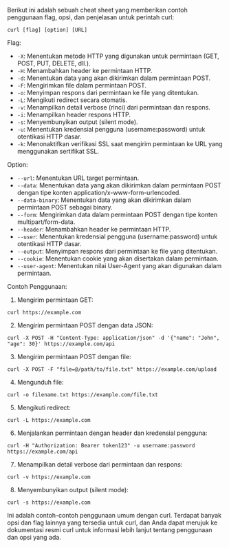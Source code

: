 Berikut ini adalah sebuah cheat sheet yang memberikan contoh penggunaan flag, opsi, dan penjelasan untuk perintah curl:

```
curl [flag] [option] [URL]
```

Flag:
- `-X`: Menentukan metode HTTP yang digunakan untuk permintaan (GET, POST, PUT, DELETE, dll.).
- `-H`: Menambahkan header ke permintaan HTTP.
- `-d`: Menentukan data yang akan dikirimkan dalam permintaan POST.
- `-F`: Mengirimkan file dalam permintaan POST.
- `-o`: Menyimpan respons dari permintaan ke file yang ditentukan.
- `-L`: Mengikuti redirect secara otomatis.
- `-v`: Menampilkan detail verbose (rinci) dari permintaan dan respons.
- `-i`: Menampilkan header respons HTTP.
- `-s`: Menyembunyikan output (silent mode).
- `-u`: Menentukan kredensial pengguna (username:password) untuk otentikasi HTTP dasar.
- `-k`: Menonaktifkan verifikasi SSL saat mengirim permintaan ke URL yang menggunakan sertifikat SSL.

Option:
- `--url`: Menentukan URL target permintaan.
- `--data`: Menentukan data yang akan dikirimkan dalam permintaan POST dengan tipe konten application/x-www-form-urlencoded.
- `--data-binary`: Menentukan data yang akan dikirimkan dalam permintaan POST sebagai binary.
- `--form`: Mengirimkan data dalam permintaan POST dengan tipe konten multipart/form-data.
- `--header`: Menambahkan header ke permintaan HTTP.
- `--user`: Menentukan kredensial pengguna (username:password) untuk otentikasi HTTP dasar.
- `--output`: Menyimpan respons dari permintaan ke file yang ditentukan.
- `--cookie`: Menentukan cookie yang akan disertakan dalam permintaan.
- `--user-agent`: Menentukan nilai User-Agent yang akan digunakan dalam permintaan.

Contoh Penggunaan:
1. Mengirim permintaan GET:
```
curl https://example.com
```

2. Mengirim permintaan POST dengan data JSON:
```
curl -X POST -H "Content-Type: application/json" -d '{"name": "John", "age": 30}' https://example.com/api
```

3. Mengirim permintaan POST dengan file:
```
curl -X POST -F "file=@/path/to/file.txt" https://example.com/upload
```

4. Mengunduh file:
```
curl -o filename.txt https://example.com/file.txt
```

5. Mengikuti redirect:
```
curl -L https://example.com
```

6. Menjalankan permintaan dengan header dan kredensial pengguna:
```
curl -H "Authorization: Bearer token123" -u username:password https://example.com/api
```

7. Menampilkan detail verbose dari permintaan dan respons:
```
curl -v https://example.com
```

8. Menyembunyikan output (silent mode):
```
curl -s https://example.com
```

Ini adalah contoh-contoh penggunaan umum dengan curl. Terdapat banyak opsi dan flag lainnya yang tersedia untuk curl, dan Anda dapat merujuk ke dokumentasi resmi curl untuk informasi lebih lanjut tentang penggunaan dan opsi yang ada.
